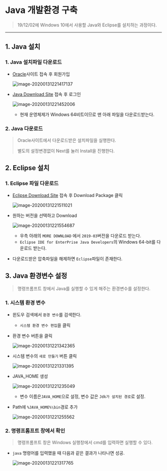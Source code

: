 

# Java 개발환경 구축

> 19/12/02에 Windows 10에서 사용할 Java와 Eclipse를 설치하는 과정이다.

---

## 1. Java 설치

### 1. Java 설치파일 다운로드

* [Oracle](https://www.oracle.com/kr/index.html)사이트 접속 후 회원가입

  ![image-20200131221417137](image/image-20200131221417137.png)

* [Java Download Site](https://www.oracle.com/technetwork/java/javase/downloads/jdk8-downloads-2133151.html) 접속 후 로그인

  ![image-20200131221452006](image/image-20200131221452006.png)

  * 현재 운영체제가 Windows 64비트이므로 맨 아래 파일을 다운로드받는다.

### 2. Java 다운로드

> Oracle사이트에서 다운로드받은 설치파일을 실행한다.
>
> 별도의 설정변경없이 Next를 눌러 Install을 진행한다.

## 2. Eclipse 설치

### 1. Eclipse 파일 다운로드

* [Eclipse Download Site](https://www.eclipse.org/downloads/) 접속 후 Download Package 클릭

  ![image-20200131221511021](image/image-20200131221511021.png)

* 원하는 버전을 선택하고 Download

  ![image-20200131221554687](image/image-20200131221554687.png)

  * 우측 아래의 `MORE DOWNLOAD` 에서 `2019-03`버전을 다운로드 받는다.
  * `Eclipse IDE for EnterPrise Java Developers`의 Windows 64-bit를 다운로드 받는다.

* 다운로드받은 압축파일을 해제하면 `Eclipse`파일이 존재한다.

## 3. Java 환경변수 설정

> 명령프롬프트 창에서 Java를 실행할 수 있게 해주는 환경변수를 설정한다.

### 1. 시스템 환경 변수 

* 윈도우 검색에서 `환경 변수`를 검색한다.

  * `시스템 환경 변수 편집`을 클릭

* 환경 변수 버튼을 클릭

  ![image-20200131221342365](image/image-20200131221342365.png)

* 시스템 변수의 `새로 만들기` 버튼 클릭

  ![image-20200131221331395](image/image-20200131221331395.png)

* JAVA_HOME 생성

  ![image-20200131221235049](image/image-20200131221235049.png)

  * 변수 이름은`JAVA_HOME`으로 설정, 변수 값은 `Jdk가 설치된 경로`로 설정.

* Path에 `%JAVA_HOME%\bin`경로 추가

  ![image-20200131221255562](image/image-20200131221255562.png)

### 2. 명령프롬프트 창에서 확인

  > 명령프롬프트 창은 Windows 실행창에서 cmd를 입력하면 실행할 수 있다.

* `java` 명령어를 입력했을 때 다음과 같은 결과가 나타나면 성공.

  ![image-20200131221317765](image/image-20200131221317765.png)